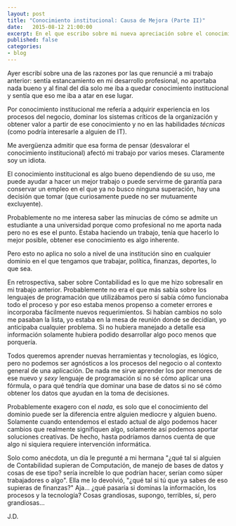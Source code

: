 ```yaml
---
layout: post
title: "Conocimiento institucional: Causa de Mejora (Parte II)"
date:   2015-08-12 21:00:00
excerpt: En el que escribo sobre mi nueva apreciación sobre el conocimiento institucional.
published: false
categories:
- blog
---
```

Ayer escribí sobre una de las razones por las que renuncié a mi trabajo anterior: sentía estancamiento en mi desarrollo profesional, no aportaba nada bueno y al final del día solo me iba a quedar conocimiento institucional y sentía que eso me iba a atar en ese lugar.

Por conocimiento institucional me refería a adquirir experiencia en los procesos del negocio, dominar los sistemas críticos de la organización y obtener valor a partir de ese conocimiento y no en las habilidades *técnicas* (como podría interesarle a alguien de IT). 

Me avergüenza admitir que esa forma de pensar (desvalorar el conocimiento institucional) afectó mi trabajo por varios meses. Claramente soy un idiota.

El conocimiento institucional es algo bueno dependiendo de su uso, me puede ayudar a hacer un mejor trabajo o puede servirme de garantía para conservar un empleo en el que ya no busco ninguna superación, hay una decisión que tomar (que curiosamente puede no ser mutuamente excluyente).

Probablemente no me interesa saber las minucias de cómo se admite un estudiante a una universidad porque como profesional no me aporta nada pero no es ese el punto. Estaba haciendo un trabajo, tenía que hacerlo lo mejor posible, obtener ese conocimiento es algo inherente.

Pero esto no aplica no solo a nivel de una institución sino en cualquier dominio en el que tengamos que trabajar, política, finanzas, deportes, lo que sea.

En retrospectiva, saber sobre Contabilidad es lo que me hizo sobresalir en mi trabajo anterior. Probablemente no era el que más sabía sobre los lenguajes de programación que utilizábamos pero sí sabía cómo funcionaba todo el proceso y por eso estaba menos propenso a cometer errores e incorporaba fácilmente nuevos requerimientos. Si habían cambios no solo me pasaban la lista, yo estaba en la mesa de reunión donde se decidían, yo anticipaba cualquier problema. Si no hubiera manejado a detalle esa información solamente hubiera podido desarrollar algo poco menos que porquería.

Todos queremos aprender nuevas herramientas y tecnologías, es lógico, pero no podemos ser agnósticos a los procesos del negocio o al contexto general de una aplicación. De nada me sirve aprender los por menores de ese nuevo y *sexy* lenguaje de programación si no sé cómo aplicar una fórmula, o para qué tendría que dominar una base de datos si no sé cómo obtener los datos que ayudan en la toma de decisiones. 

Probablemente exagero con el *nada*, es solo que el conocimiento del dominio puede ser la diferencia entre alguien mediocre y alguien bueno. Solamente cuando entendemos el estado actual de algo podemos hacer cambios que realmente signifiquen algo, solamente así podemos aportar soluciones creativas. De hecho, hasta podríamos darnos cuenta de que algo ni siquiera requiere intervención informática.

Solo como anécdota, un día le pregunté a mi hermana "¿qué tal si alguien de Contabilidad supieran de Computación, de manejo de bases de datos y cosas de ese tipo? sería increíble lo que podrían hacer, serían como súper trabajadores o algo". Ella me lo devolvió, "¿qué tal si tú que ya sabes de eso supieras de finanzas?" Aja... ¿qué pasaría si dominas la información, los procesos y la tecnología? Cosas grandiosas, supongo, terribles, sí, pero grandiosas... 

J.D.
